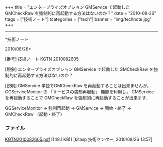 ﻿+++
title = "エンタープライズオプション GMService で起動した GMCheckRaw を強制的に再起動する方法はないのか？"
date = "2010-08-26"
ttags = ["技術ノート"]
tcategories = ["tech"]
banner = "img/technote.jpg"
+++

-----------------------------------------------------------------------------------------------------------------------------

*技術ノート

2010/08/26*


[番号]
技術ノート KGTN 2010082605

[現象]
エンタープライズオプション GMService で起動した GMCheckRaw
を強制的に再起動する方法はないのか？

[説明]
GMService 単独でGMCheckRaw を再起動することは出来ませんが，
GGServiceMonitor の 「サービスの強制再起動」 機能を利用し， GMService
を再起動することで GMCheckRaw を強制的に再起動することが出来ます．

GGServiceMonitor → 強制再起動 → GMService → 開始・終了 → GMCheckRaw
（起動・終了）


### ファイル

 
 


[KGTN2010082605.pdf](http://techreport.kitasp.net/attachments/download/298/KGTN2010082605.pdf)
 [(48.1 KB)] [kitasp 技術センター, 2010/08/26
13:57]


 


 

